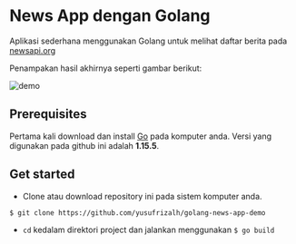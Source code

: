 # News App dengan Golang 

Aplikasi sederhana menggunakan Golang untuk melihat daftar berita pada [newsapi.org](https://newsapi.org/)

Penampakan hasil akhirnya seperti gambar berikut:


![demo](https://i.ibb.co/mJLmhfd/Screenshot-2.png)


## Prerequisites

Pertama kali download dan install [Go](https://golang.org/dl/) pada komputer anda.
Versi yang digunakan pada github ini adalah **1.15.5**. 


## Get started

- Clone atau download repository ini pada sistem komputer anda.

```bash
$ git clone https://github.com/yusufrizalh/golang-news-app-demo
```

- `cd` kedalam direktori project dan jalankan menggunakan ``` $ go build ```
